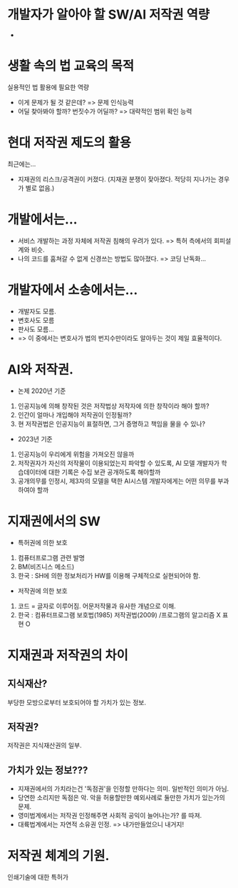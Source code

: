 # 개발자가 알아야 할 SW/AI 저작권 역량
- 

# 생활 속의 법 교육의 목적
실용적인 법 활용에 필요한 역량
- 이게 문제가 될 것 같은데? => 문제 인식능력
- 어딜 찾아봐야 할까? 번짓수가 어딜까? => 대략적인 범위 확인 능력

# 현대 저작권 제도의 활용
최근에는...
- 지재권의 리스크/공격권이 커졌다. (지재권 분쟁이 잦아졌다. 적당히 지나가는 경우가 별로 없음.)

# 개발에서는...
- 서비스 개발하는 과정 자체에 저작권 침해의 우려가 있다. => 특허 측에서의 회피설계와 비슷.
- 나의 코드를 훔쳐갈 수 없게 신경쓰는 방법도 많아졌다. => 코딩 난독화...

# 개발자에서 소송에서는...
- 개발자도 모름.
- 변호사도 모름
- 판사도 모름...
- => 이 중에서는 변호사가 법의 번지수만이라도 알아두는 것이 제일 효율적이다.

# AI와 저작권.

- 논제 2020년 기준
1. 인공지능에 의해 창작된 것은 저작법상 저작자에 의한 창작이라 해야 할까?
2. 인간이 얼마나 개입해야 저작권이 인정될까?
3. 현 저작권법은 인공지능이 표절하면, 그거 증명하고 책임을 물을 수 있나?

- 2023년 기준
1. 인공지능이 우리에게 위험을 가져오진 않을까
2. 저작권자가 자신의 저작물이 이용되었는지 파악할 수 있도록, AI 모델 개발자가 학습데이터에 대한 기록은 수집 보관 공개하도록 해야할까
3. 공개의무를 인정시, 제3자의 모델을 택한 AI시스템 개발자에게는 어떤 의무를 부과하여야 할까

# 지재권에서의 SW
- 특허권에 의한 보호
1. 컴퓨터프로그램 관련 발명
2. BM(비즈니스 메소드)
3. 한국 : SH에 의한 정보처리가 HW를 이용해 구체적으로 실현되어야 함.

- 저작권에 의한 보호
1. 코드 = 글자로 이루어짐. 어문저작물과 유사한 개념으로 이해.
2. 한국 : 컴퓨터프로그램 보호법(1985) 저작권법(2009) /프로그램의 알고리즘 X 표현 O

# 지재권과 저작권의 차이
## 지식재산?
부당한 모방으로부터 보호되어야 할 가치가 있는 정보.
## 저작권?
저작권은 지식재산권의 일부.

## 가치가 있는 정보???
- 지재권에서의 가치라는건 '독점권'을 인정할 만하다는 의미. 일반적인 의미가 아님.
- 당연한 소리지만 독점은 악. 악을 허용할만한 예외사례로 둘만한 가치가 있는가의 문제.
- 영미법계에서는 저작권 인정해주면 사회적 공익이 늘어나는가? 를 따져.
- 대륙법계에서는 자연적 소유권 인정. => 내가만들었으니 내거지!

# 저작권 체계의 기원.
인쇄기술에 대한 특허가 